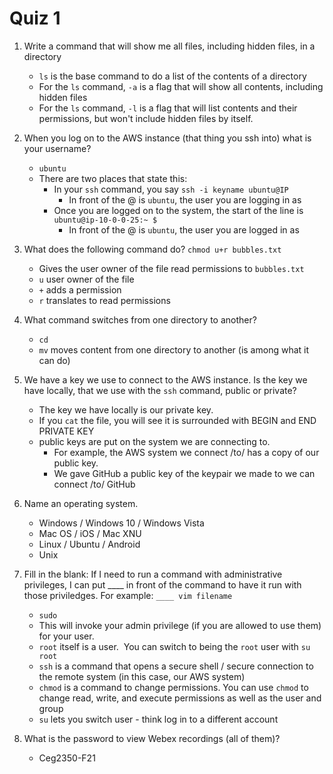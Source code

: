 # Quiz 1

1. Write a command that will show me all files, including hidden files, in a directory
    - `ls` is the base command to do a list of the contents of a directory
    - For the `ls` command, `-a` is a flag that will show all contents, including hidden files
    - For the `ls` command, `-l` is a flag that will list contents and their permissions, but won't include hidden files by itself.

2. When you log on to the AWS instance (that thing you ssh into) what is your username?
    - `ubuntu`
    - There are two places that state this:
        - In your `ssh` command, you say `ssh -i keyname ubuntu@IP`
            - In front of the @ is `ubuntu`, the user you are logging in as
        - Once you are logged on to the system, the start of the line is `ubuntu@ip-10-0-0-25:~ $`
            - In front of the @ is `ubuntu`, the user you are logged in as

3. What does the following command do? `chmod u+r bubbles.txt`
    - Gives the user owner of the file read permissions to `bubbles.txt`
    - `u` user owner of the file
    - `+` adds a permission 
    - `r` translates to read permissions

4. What command switches from one directory to another?
    - `cd`
    - `mv` moves content from one directory to another (is among what it can do)

5. We have a key we use to connect to the AWS instance.  Is the key we have locally, that we use with the `ssh` command, public or private?
    - The key we have locally is our private key.
    - If you `cat` the file, you will see it is surrounded with BEGIN and END PRIVATE KEY
    - public keys are put on the system we are connecting to.  
        - For example, the AWS system we connect /to/ has a copy of our public key.  
        - We gave GitHub a public key of the keypair we made to we can connect /to/ GitHub

6. Name an operating system.
    - Windows / Windows 10 / Windows Vista
    - Mac OS / iOS / Mac XNU
    - Linux / Ubuntu / Android
    - Unix

7. Fill in the blank:  If I need to run a command with administrative privileges, I can put ____ in front of the command to have it run with those priviledges.  For example: `____ vim filename`
    - `sudo`
    - This will invoke your admin privilege (if you are allowed to use them) for your user.
    - `root` itself is a user.  You can switch to being the `root` user with `su root`
    - `ssh` is a command that opens a secure shell / secure connection to the remote system (in this case, our AWS system)
    - `chmod` is a command to change permissions.  You can use `chmod` to change read, write, and execute permissions as well as the user and group
    - `su` lets you switch user - think log in to a different account

8. What is the password to view Webex recordings (all of them)?
    - Ceg2350-F21